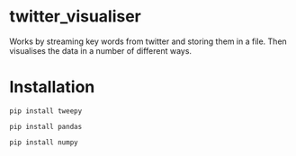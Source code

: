 # twitter_visualiser
Works by streaming key words from twitter and storing them in a file. Then visualises the data in a number of different ways.
# Installation
```pip install tweepy```

```pip install pandas```

```pip install numpy```
